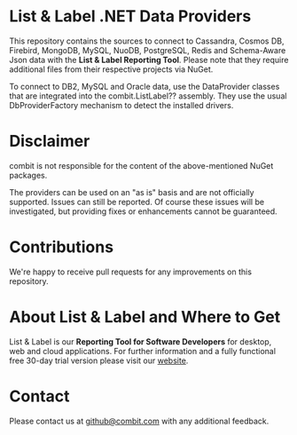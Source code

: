 # List & Label .NET Data Providers
This repository contains the sources to connect to Cassandra, Cosmos DB, Firebird, MongoDB, MySQL, NuoDB, PostgreSQL, Redis and Schema-Aware Json data with the **List & Label Reporting Tool**. Please note that they require additional files from their respective projects via NuGet.

To connect to DB2, MySQL and Oracle data, use the DataProvider classes that are integrated into the combit.ListLabel?? assembly. They use the usual DbProviderFactory mechanism to detect the installed drivers.

# Disclaimer
combit is not responsible for the content of the above-mentioned NuGet packages.

The providers can be used on an "as is" basis and are not officially supported. Issues can still be reported. Of course these issues will be investigated, but providing fixes or enhancements cannot be guaranteed.

# Contributions
We're happy to receive pull requests for any improvements on this repository.

# About List & Label and Where to Get
List & Label is our **Reporting Tool for Software Developers** for desktop, web and cloud applications. For further information and a fully functional free 30-day trial version please visit our [website](https://www.combit.com/reporting-tool/).

# Contact
Please contact us at [github@combit.com](mailto:github@combit.com) with any additional feedback.
